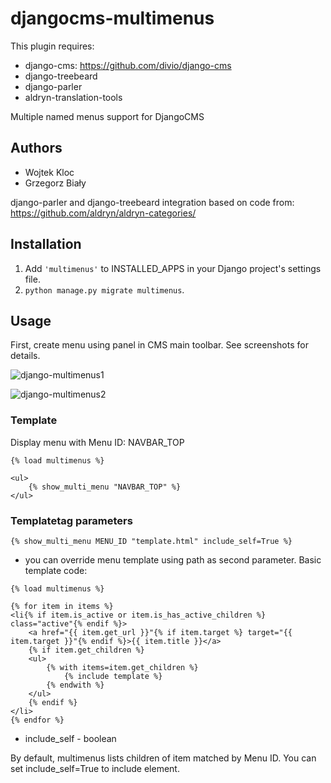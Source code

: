 djangocms-multimenus
====================

This plugin requires:
* django-cms: https://github.com/divio/django-cms
* django-treebeard
* django-parler
* aldryn-translation-tools

Multiple named menus support for DjangoCMS

Authors
-------

* Wojtek Kloc
* Grzegorz Biały

django-parler and django-treebeard integration based on code from:
https://github.com/aldryn/aldryn-categories/

Installation
------------

1. Add `'multimenus'` to INSTALLED_APPS in your Django project's
   settings file.
2. `python manage.py migrate multimenus`.

Usage
-----

First, create menu using panel in CMS main toolbar. See screenshots for details.

![django-multimenus1](https://cloud.githubusercontent.com/assets/186096/25271527/b5685f94-2684-11e7-9d5d-83c7a1a5046c.png)

![django-multimenus2](https://cloud.githubusercontent.com/assets/186096/25271528/b590fa26-2684-11e7-9881-e902ecbaaa36.png)


### Template

Display menu with Menu ID: NAVBAR_TOP

```html+django
{% load multimenus %}

<ul>
    {% show_multi_menu "NAVBAR_TOP" %}
</ul>
```

### Templatetag parameters

```html+django
{% show_multi_menu MENU_ID "template.html" include_self=True %}
```

* you can override menu template using path as second parameter. Basic template code:

```html+django
{% load multimenus %}

{% for item in items %}
<li{% if item.is_active or item.is_has_active_children %} class="active"{% endif %}>
    <a href="{{ item.get_url }}"{% if item.target %} target="{{ item.target }}"{% endif %}>{{ item.title }}</a>
    {% if item.get_children %}
    <ul>
        {% with items=item.get_children %}
            {% include template %}
        {% endwith %}
    </ul>
    {% endif %}
</li>
{% endfor %}
```

* include_self - boolean

By default, multimenus lists children of item matched by Menu ID. You can set include_self=True to include element.
